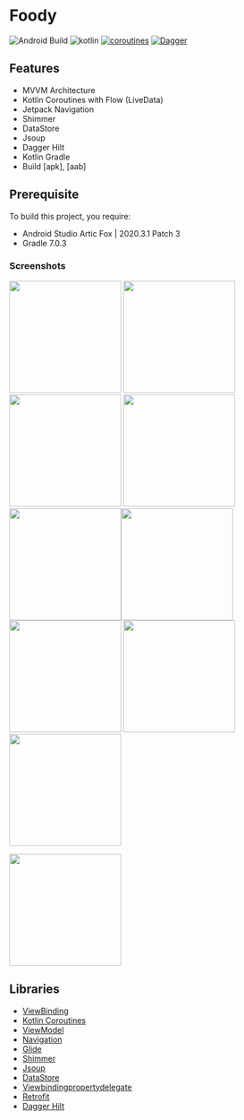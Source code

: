 # Foody

![Android Build](https://github.com/Ezike/Baking-App-Kotlin/workflows/Android%20Build/badge.svg) ![kotlin](https://img.shields.io/badge/Kotlin-1.4.xx-blue) [![coroutines](https://img.shields.io/badge/Kotlin-Coroutines-orange)](https://developer.android.com/kotlin/coroutines) [![Dagger](https://img.shields.io/badge/Dagger-Hilt-orange)](https://dagger.dev/hilt)

## Features
* MVVM Architecture
* Kotlin Coroutines with Flow (LiveData)
* Jetpack Navigation
* Shimmer
* DataStore
* Jsoup
* Dagger Hilt
* Kotlin Gradle
* Build [apk], [aab]

## Prerequisite
To build this project, you require:
- Android Studio Artic Fox | 2020.3.1 Patch 3
- Gradle 7.0.3

### Screenshots
<img src="https://github.com/e444er/Foody/blob/master/app/src/main/res/drawable/q1.jpg" width="200" /> <img src="https://github.com/e444er/Foody/blob/master/app/src/main/res/drawable/q3.jpg" width="200" /> <img src="https://github.com/e444er/Foody/blob/master/app/src/main/res/drawable/q4.jpg" width="200" /> <img src="https://github.com/e444er/Foody/blob/master/app/src/main/res/drawable/q5.jpg" width="200" /><img src="https://github.com/e444er/Foody/blob/master/app/src/main/res/drawable/q2.jpg" width="200" /><img src="https://github.com/e444er/Foody/blob/master/app/src/main/res/drawable/q9.jpg" width="200" /> <img src="https://github.com/e444er/Foody/blob/master/app/src/main/res/drawable/q0.jpg" width="200" /> <img src="https://github.com/e444er/Foody/blob/master/app/src/main/res/drawable/q7.jpg" width="200" /> <img src="https://github.com/e444er/Foody/blob/master/app/src/main/res/drawable/q8.jpg" width="200" />

<img src="https://github.com/e444er/Foody/blob/master/app/src/main/res/drawable/q6.jpg" width="200" />

## Libraries
*   [ViewBinding](https://github.com/androidbroadcast/ViewBindingPropertyDelegate)
*   [Kotlin Coroutines](https://github.com/Kotlin/kotlinx.coroutines)
*   [ViewModel](https://developer.android.com/topic/libraries/architecture/viewmodel)
*   [Navigation](https://github.com/topics/android-navigation-component)
*   [Glide](https://github.com/bumptech/glide)
*   [Shimmer](https://github.com/facebook/shimmer-android)
*   [Jsoup](https://github.com/jhy/jsoup)
*   [DataStore](https://android-developers.googleblog.com/2020/09/prefer-storing-data-with-jetpack.html)
*   [Viewbindingpropertydelegate](https://github.com/androidbroadcast/ViewBindingPropertyDelegate)
*   [Retrofit](https://square.github.io/retrofit/)
*   [Dagger Hilt](https://dagger.dev/hilt)
